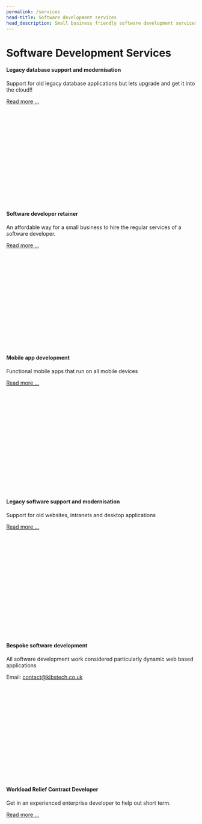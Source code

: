 ```yaml
---
permalink: /services
head-title: Software development services
head_description: Small business friendly software development services and enterprise level services.
---
```


# Software Development Services


<div class="container">
  <div class="row" >
    <div class="col-sm" style="margin-bottom:2rem">
        <div class="card" style="height:350px">
            <div class="card-header center" style="font-size:3rem"><i class="fa fa-database" style="color:#ff8080"></i></div>
            <div class="card-body">
                <h4 class="card-title">Legacy database support and modernisation</h4>
                <p class="card-text">Support for old legacy database applications but lets upgrade and get it into the cloud!!</p>
                <a href="#" class="btn btn-primary">Read more ...</a>
            </div>
        </div>    
    </div>
    <div class="col-sm" style="margin-bottom:2rem">
        <div class="card" style="height:350px">
            <div class="card-header center" style="font-size:3rem;color:purple"><i class="fas fa-code" ></i></div>
            <div class="card-body">
                <h4 class="card-title">Software developer retainer</h4>
                <p class="card-text">An affordable way for a small business to hire the regular services of a software developer.</p>
                <a href="/software-developer-retainer" class="btn btn-primary">Read more ...</a>
            </div>
        </div>
    </div>
  </div>

  <div class="row">
    <div class="col-sm" style="margin-bottom:2rem">
        <div class="card" style="height:350px">
            <div class="card-header center" style="font-size:3rem"><i class="fas fa-mobile-alt" style="color:green"></i></div>
            <div class="card-body">
                <h4 class="card-title">Mobile app development</h4>
                <p class="card-text">Functional mobile apps that run on all mobile devices</p>
                <a href="#" class="btn btn-primary">Read more ...</a>
            </div>
        </div>    
    </div>
    <div class="col-sm" style="margin-bottom:2rem">
        <div class="card" style="height:350px">
            <div class="card-header center" style="font-size:3rem;color:orange"><i class="far fa-save"></i></div>
            <div class="card-body">
                <h4 class="card-title">Legacy software support and modernisation</h4>
                <p class="card-text">Support for old websites, intranets and desktop applications</p>
                <a href="#" class="btn btn-primary">Read more ...</a>
            </div>
        </div>
    </div>
  </div>

   <div class="row">
    <div class="col-sm" style="margin-bottom:2rem">
        <div class="card" style="height:350px">
            <div class="card-header center" style="font-size:3rem; color:#000066"><i class="fas fa-laptop-code"></i></div>
            <div class="card-body">
                <h4 class="card-title">Bespoke software development</h4>
                <p class="card-text">All software development work considered particularly dynamic web based applications</p>
                Email: <a href="mailto:contact@kibstech.co.uk">contact@kibstech.co.uk</a>
            </div>
        </div>
    </div>
    <div class="col-sm" style="margin-bottom:2rem">
        <div class="card" style="height:350px">
            <div class="card-header center" style="font-size:3rem;"><i class="fas fa-sitemap"></i></div>
            <div class="card-body">
                <h4 class="card-title">Workload Relief Contract Developer</h4>
                <p class="card-text"> Get in an experienced enterprise developer to help out short term.</p>
                <a href="/workload-relief-contractor" class="btn btn-primary">Read more ...</a>
            </div>
        </div>
    </div>
  </div>
</div>
